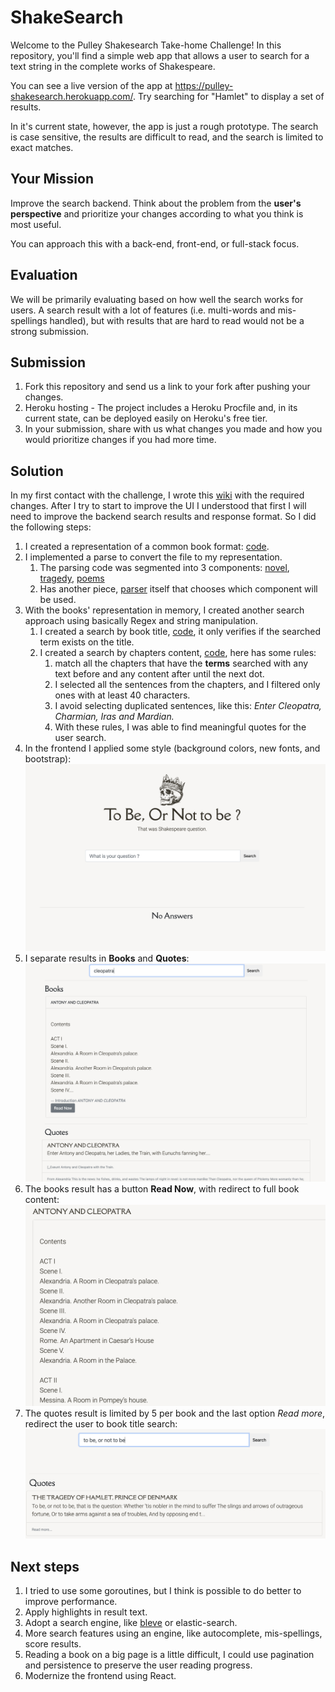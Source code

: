 # ShakeSearch

Welcome to the Pulley Shakesearch Take-home Challenge! In this repository,
you'll find a simple web app that allows a user to search for a text string in
the complete works of Shakespeare.

You can see a live version of the app at
https://pulley-shakesearch.herokuapp.com/. Try searching for "Hamlet" to display
a set of results.

In it's current state, however, the app is just a rough prototype. The search is
case sensitive, the results are difficult to read, and the search is limited to
exact matches.

## Your Mission

Improve the search backend. Think about the problem from the **user's perspective**
and prioritize your changes according to what you think is most useful.

You can approach this with a back-end, front-end, or full-stack focus.

## Evaluation

We will be primarily evaluating based on how well the search works for users. A search result with a lot of features (i.e. multi-words and mis-spellings handled), but with results that are hard to read would not be a strong submission.

## Submission

1. Fork this repository and send us a link to your fork after pushing your changes.
2. Heroku hosting - The project includes a Heroku Procfile and, in its
   current state, can be deployed easily on Heroku's free tier.
3. In your submission, share with us what changes you made and how you would prioritize changes if you had more time.

## Solution

In my first contact with the challenge, I wrote this [wiki]([https://github.com/brunogs/shakesearch/wiki/Required-Changes]) with the required changes.
After I try to start to improve the UI I understood that first I will need to improve the backend search results and response format.
So I did the following steps:

1. I created a representation of a common book format: [code](https://github.com/brunogs/shakesearch/blob/master/src/book/book.go#L13-L21).
2. I implemented a parse to convert the file to my representation.
   1. The parsing code was segmented into 3 components: [novel](https://github.com/brunogs/shakesearch/blob/master/src/book/novel.go), [tragedy](https://github.com/brunogs/shakesearch/blob/master/src/book/tragedy.go), [poems](https://github.com/brunogs/shakesearch/blob/master/src/book/poems.go)
   2. Has another piece, [parser](https://github.com/brunogs/shakesearch/blob/master/src/book/parser.go) itself that chooses which component will be used.
3. With the books' representation in memory, I created another search approach using basically Regex and string manipulation.
   1. I created a search by book title, [code](https://github.com/brunogs/shakesearch/blob/master/src/search/searcher.go#L40-L52), it only verifies if the searched term exists on the title.
   2. I created a search by chapters content, [code](https://github.com/brunogs/shakesearch/blob/master/src/search/searcher.go#L76-L96), here has some rules:
      1. match all the chapters that have the **terms** searched with any text before and any content after until the next dot.
      2. I selected all the sentences from the chapters, and I filtered only ones with at least 40 characters.
      3. I avoid selecting duplicated sentences, like this: *Enter Cleopatra, Charmian, Iras and Mardian.*
      4. With these rules, I was able to find meaningful quotes for the user search.
4. In the frontend I applied some style (background colors, new fonts, and bootstrap):
   ![style example](./doc/style.png)
5. I separate results in **Books** and **Quotes**:
   ![segments](./doc/segments.png)
6. The books result has a button **Read Now**, with redirect to full book content:
   ![book](./doc/book.png)
7. The quotes result is limited by 5 per book and the last option *Read more*, redirect the user to book title search:
   ![quotes](./doc/quotes.png)

## Next steps

1. I tried to use some goroutines, but I think is possible to do better to improve performance.
2. Apply highlights in result text.
3. Adopt a search engine, like [bleve](https://blevesearch.com/) or elastic-search.
4. More search features using an engine, like autocomplete, mis-spellings, score results.
5. Reading a book on a big page is a little difficult, I could use pagination and persistence to preserve the user reading progress.
6. Modernize the frontend using React.